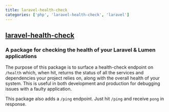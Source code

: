 ```yaml
---
title: laravel-health-check
categories: ['php', 'laravel-health-check', 'laravel']
---
```

## [laravel-health-check](https://github.com/ans-group/laravel-health-check)

### A package for checking the health of your Laravel & Lumen applications


The purpose of this package is to surface a health-check endpoint on `/health` which, when hit, returns the status of all the services and dependencies your project relies on, along with the overall health of your system. This is useful in both development and production for debugging issues with a faulty application.

This package also adds a `/ping` endpoint. Just hit `/ping` and receive `pong` in response. 

